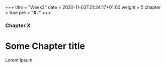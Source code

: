 +++
title = "Week3"
date = 2020-11-03T21:24:17+01:00
weight = 5
chapter = true
pre = "<b>X. </b>"
+++

### Chapter X

# Some Chapter title

Lorem Ipsum.